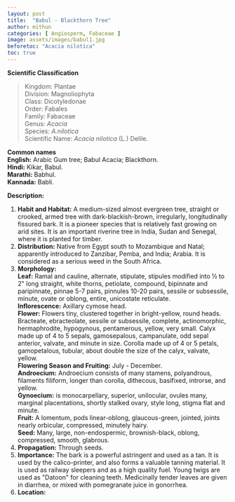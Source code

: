```yaml
---
layout: post
title:  "Babul - Blackthorn Tree"
author: mithun
categories: [ Angiosperm, Fabaceae ]
image: assets/images/babul1.jpg
beforetoc: "Acacia nilotica"
toc: true
---
```


**Scientific Classification**  
>Kingdom:			Plantae  
>Division:			Magnoliophyta  
>Class:				Dicotyledonae  
>Order:				Fabales  
>Family:			Fabaceae  
>Genus:				*Acacia*  
>Species:			*A.nilotica*  
>Scientific Name:	*Acacia nilotica* (L.) Delile.  

**Common names**  
**English:**			Arabic Gum tree; Babul Acacia; Blackthorn.  
**Hindi:** 				Kikar, Babul.  
**Marathi:**			Babhul.   
**Kannada:**			Babli.  


**Description:**  
1. **Habit and Habitat:** A medium-sized almost evergreen tree, straight or crooked, armed tree with dark-blackish-brown, irregularly, longitudinally fissured bark. It is a pioneer species that is relatively fast growing on arid sites. It is an important riverine tree in India, Sudan and Senegal, where it is planted for timber.  
2. **Distribution:** Native from Egypt south to Mozambique and Natal; apparently introduced to Zanzibar, Pemba, and India; Arabia. It is considered as a serious weed in the South Africa.  
3. **Morphology:**  
**Leaf:** Ramal and cauline, alternate, stipulate, stipules modified into ½ to 2" long straight, white thorns, petiolate, compound, bipinnate and paripinnate, pinnae 5-7 pairs, pinnules 10-20 pairs, sessile or subsessile, minute, ovate or oblong, entire, unicostate reticulate.  
**Inflorescence:** Axillary cymose head.  
**Flower:** Flowers tiny, clustered together in bright-yellow, round heads. Bracteate, ebracteolate, sessile or subsessile, complete, actinomorphic, hermaphrodite, hypogynous, pentamerous, yellow, very small. Calyx made up of 4 to 5 sepals, gamosepalous, campanulate, odd sepal anterior, valvate, and minute in size. Corolla made up of 4 or 5 petals, gamopetalous, tubular, about double the size of the calyx, valvate, yellow.  
**Flowering Season and Fruiting:** July - December.  
**Androecium:** Androecium consists of many stamens, polyandrous, filaments filiform, longer than corolla, dithecous, basifixed, introrse, and yellow.  
**Gynoecium:** is monocarpellary, superior, unilocular, ovules many, marginal placentations, shortly stalked ovary, style long, stigma flat and minute.  
**Fruit:** A lomentum, pods linear-oblong, glaucous-green, jointed, joints nearly orbicular, compressed, minutely hairy.  
**Seed:** Many, large, non-endospermic, brownish-black, oblong, compressed, smooth, glabrous.  
4. **Propagation:**  Through seeds.  
5. **Importance:** The bark is a powerful astringent and used as a tan. It is used by the calico-printer, and also forms a valuable tanning material. It is used as railway sleepers and as a high quality fuel. Young twigs are used as "Datoon" for cleaning teeth. Medicinally tender leaves are given in diarrhea, or mixed with pomegranate juice in gonorrhea.  
6. **Location:**   
